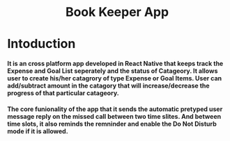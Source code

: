 <h1 align="center">Book Keeper App</h1>
<h1>Intoduction</h1>

<h4>
It is an cross platform app developed in React Native that keeps track the Expense and Goal List seperately and the status of Catageory. It allows user to create his/her catagrory of type Expense or Goal Items. User can add/subtract amount in the catagory that will increase/decrease the progress of that particular catageory. 
</h4>
  
<h4>
The core funionality of the app that it sends the automatic pretyped user message reply on the missed call between two time slites.
And between time slots, it also reminds the remninder and enable the Do Not Disturb mode if it is allowed.
</h4>




